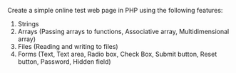 Create a simple online test web page in PHP
using the following features:
1. Strings
2. Arrays (Passing arrays to functions, Associative array, Multidimensional array)
3. Files (Reading and writing to files)
4. Forms  (Text, Text area, Radio box, Check Box, Submit button, Reset button, Password, Hidden field)